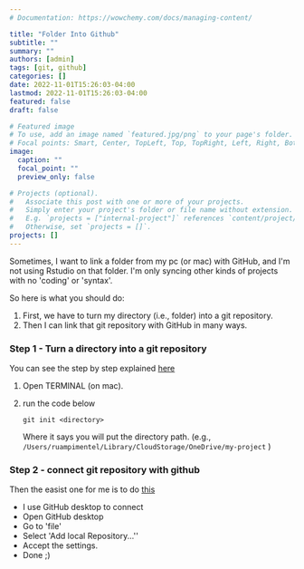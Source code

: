 ```yaml
---
# Documentation: https://wowchemy.com/docs/managing-content/

title: "Folder Into Github"
subtitle: ""
summary: ""
authors: [admin]
tags: [git, github]
categories: []
date: 2022-11-01T15:26:03-04:00
lastmod: 2022-11-01T15:26:03-04:00
featured: false
draft: false

# Featured image
# To use, add an image named `featured.jpg/png` to your page's folder.
# Focal points: Smart, Center, TopLeft, Top, TopRight, Left, Right, BottomLeft, Bottom, BottomRight.
image:
  caption: ""
  focal_point: ""
  preview_only: false

# Projects (optional).
#   Associate this post with one or more of your projects.
#   Simply enter your project's folder or file name without extension.
#   E.g. `projects = ["internal-project"]` references `content/project/deep-learning/index.md`.
#   Otherwise, set `projects = []`.
projects: []
---
```


Sometimes,  I want to link a folder from my pc (or mac) with GitHub, and I'm not using Rstudio on that folder. I'm only syncing other kinds of projects with no 'coding' or 'syntax'. 

So here is what you should do:

1. First, we have to turn my directory (i.e., folder) into a git repository. 
2. Then I can link that git repository with GitHub in many ways. 

### Step 1 - Turn a directory into a git repository

You can see the step by step explained [here](https://github.com/git-guides/git-init)

1. Open TERMINAL (on mac).
2. run the code below
    
    `git init <directory>`

    Where it says <directory> you will put the directory path. (e.g., `/Users/ruampimentel/Library/CloudStorage/OneDrive/my-project` )

### Step 2 - connect git repository with github

Then the easist one for me is to do [this](https://docs.github.com/en/desktop/contributing-and-collaborating-using-github-desktop/adding-and-cloning-repositories/adding-a-repository-from-your-local-computer-to-github-desktop)

- I use GitHub desktop to connect
- Open GitHub desktop
- Go to 'file'
- Select 'Add local Repository...''
- Accept the settings.
- Done ;)


